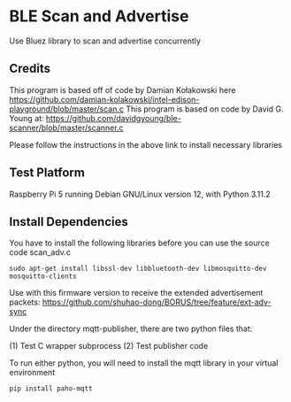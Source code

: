 # BLE Scan and Advertise
Use Bluez library to scan and advertise concurrently

## Credits

This program is based off of code by Damian Kołakowski here https://github.com/damian-kolakowski/intel-edison-playground/blob/master/scan.c
This program is based on code by David G. Young at: https://github.com/davidgyoung/ble-scanner/blob/master/scanner.c

Please follow the instructions in the above link to install necessary libraries

## Test Platform
Raspberry Pi 5 running Debian GNU/Linux version 12, with Python 3.11.2

## Install Dependencies

You have to install the following libraries before you can use the source code scan_adv.c

    sudo apt-get install libssl-dev libbluetooth-dev libmosquitto-dev mosquitto-clients

Use with this firmware version to receive the extended advertisement packets: https://github.com/shuhao-dong/BORUS/tree/feature/ext-adv-sync

Under the directory mqtt-publisher, there are two python files that: 

(1) Test C wrapper subprocess
(2) Test publisher code

To run either python, you will need to install the mqtt library in your virtual environment 

    pip install paho-mqtt



